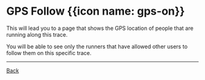 # GPS Follow {{icon name: gps-on}}

This will lead you to a page that shows the GPS location of people that
are running along this trace.

You will be able to see only the runners that have allowed other users
to follow them on this specific trace.

----

[Back](#..)
